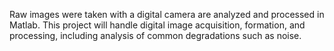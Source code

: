 Raw images were taken with a digital camera are analyzed and processed in Matlab.
This project will handle digital image acquisition, formation, and processing, including analysis of common degradations such as noise. 
